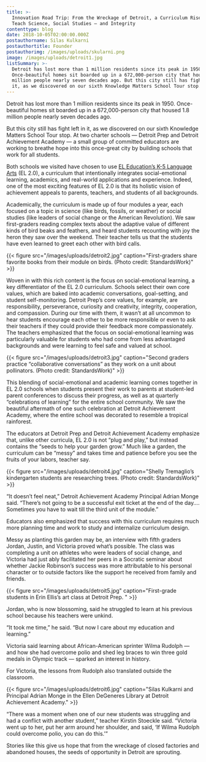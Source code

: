 ```yaml
---
title: >-
  Innovation Road Trip: From the Wreckage of Detroit, a Curriculum Rises to
  Teach Science, Social Studies — and Integrity
contenttype: blog
date: 2018-10-05T02:00:00.000Z
postauthorname: Silas Kulkarni
postauthortitle: Founder
postauthorimg: /images/uploads/skularni.png
image: /images/uploads/detroit1.jpg
listSummary: >-
  Detroit has lost more than 1 million residents since its peak in 1950.
  Once-beautiful homes sit boarded up in a 672,000-person city that housed 1.8
  million people nearly seven decades ago. But this city still has fight left in
  it, as we discovered on our sixth Knowledge Matters School Tour stop.
---
```

Detroit has lost more than 1 million residents since its peak in 1950. Once-beautiful homes sit boarded up in a 672,000-person city that housed 1.8 million people nearly seven decades ago.

But this city still has fight left in it, as we discovered on our sixth Knowledge Matters School Tour stop. At two charter schools — Detroit Prep and Detroit Achievement Academy — a small group of committed educators are working to breathe hope into this once-great city by building schools that work for all students.

Both schools we visited have chosen to use [EL Education’s K-5 Language Arts](http://curriculum.eleducation.org/) (EL 2.0), a curriculum that intentionally integrates social-emotional learning, academics, and real-world applications and experience. Indeed, one of the most exciting features of EL 2.0 is that its holistic vision of achievement appeals to parents, teachers, and students of all backgrounds.

Academically, the curriculum is made up of four modules a year, each focused on a topic in science (like birds, fossils, or weather) or social studies (like leaders of social change or the American Revolution). We saw first-graders reading complex texts about the adaptive value of different kinds of bird beaks and feathers, and heard students recounting with joy the heron they saw over the weekend. Their teacher tells us that the students have even learned to greet each other with bird calls.

{{< figure src="/images/uploads/detroit2.jpg"  caption="First-graders share favorite books from their module on birds. (Photo credit: StandardsWork)" >}}

Woven in with this rich content is the focus on social-emotional learning, a key differentiator of the EL 2.0 curriculum. Schools select their own core values, which are baked into academic conversations, goal-setting, and student self-monitoring. Detroit Prep’s core values, for example, are responsibility, perseverance, curiosity and creativity, integrity, cooperation, and compassion. During our time with them, it wasn’t at all uncommon to hear students encourage each other to be more responsible or even to ask their teachers if they could provide their feedback more compassionately. The teachers emphasized that the focus on social-emotional learning was particularly valuable for students who had come from less advantaged backgrounds and were learning to feel safe and valued at school.

{{< figure src="/images/uploads/detroit3.jpg"  caption="Second graders practice “collaborative conversations” as they work on a unit about pollinators. (Photo credit: StandardsWork)" >}}

This blending of social-emotional and academic learning comes together in EL 2.0 schools when students present their work to parents at student-led parent conferences to discuss their progress, as well as at quarterly “celebrations of learning” for the entire school community. We saw the beautiful aftermath of one such celebration at Detroit Achievement Academy, where the entire school was decorated to resemble a tropical rainforest.

The educators at Detroit Prep and Detroit Achievement Academy emphasize that, unlike other curricula, EL 2.0 is not “plug and play,” but instead contains the “seeds to help your garden grow.” Much like a garden, the curriculum can be “messy” and takes time and patience before you see the fruits of your labors, teacher say.

{{< figure src="/images/uploads/detroit4.jpg"  caption="Shelly Tremaglio’s kindergarten students are researching trees. (Photo credit: StandardsWork)" >}}

“It doesn’t feel neat,” Detroit Achievement Academy Principal Adrian Monge said. “There’s not going to be a successful exit ticket at the end of the day…. Sometimes you have to wait till the third unit of the module.”

Educators also emphasized that success with this curriculum requires much more planning time and work to study and internalize curriculum design.

Messy as planting this garden may be, an interview with fifth graders Jordan, Justin, and Victoria proved what’s possible. The class was completing a unit on athletes who were leaders of social change, and Victoria had just ably facilitated her peers in a Socratic seminar about whether Jackie Robinson’s success was more attributable to his personal character or to outside factors like the support he received from family and friends.

{{< figure src="/images/uploads/detroit5.jpg"  caption="First-grade students in Erin Ellis’s art class at Detroit Prep. " >}}

Jordan, who is now blossoming, said he struggled to learn at his previous school because his teachers were unkind.

“It took me time,” he said. “But now I care about my education and learning.”

Victoria said learning about African-American sprinter Wilma Rudolph — and how she had overcome polio and shed leg braces to win three gold medals in Olympic track — sparked an interest in history.

For Victoria, the lessons from Rudolph also translated outside the classroom.

{{< figure src="/images/uploads/detroit6.jpg"  caption="Silas Kulkarni and Principal Adrian Monge in the Ellen DeGeneres Library at Detroit Achievement Academy." >}}

“There was a moment when one of our new students was struggling and had a conflict with another student,” teacher Kirstin Stoeckle said. “Victoria went up to her, put her arm around her shoulder, and said, ‘If Wilma Rudolph could overcome polio, you can do this.’”

Stories like this give us hope that from the wreckage of closed factories and abandoned houses, the seeds of opportunity in Detroit are sprouting.
